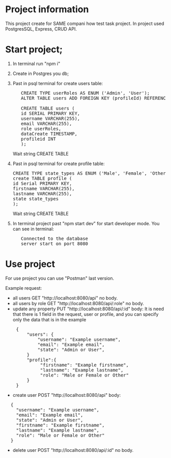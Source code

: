 # Project information
This project create for SAME compani how test task project.
In project used PostgresSQL, Express, CRUD API.

# Start project;
1. In terminal run "npm i"
2. Create in Postgres you db;
3. Past in psql terminal for create users table:
   <pre>
      CREATE TYPE userRoles AS ENUM ('Admin', 'User');
      ALTER TABLE users ADD FOREIGN KEY (profileId) REFERENCES profiles(id);
   
      CREATE TABLE users (
      id SERIAL PRIMARY KEY,
      username VARCHAR(255),
      email VARCHAR(255),
      role userRoles,
      dataCreate TIMESTAMP,
      profileid INT
      );
   </pre>

   Wait string CREATE TABLE

4. Past in psql terminal for create profile table:

   <pre>
   CREATE TYPE state_types AS ENUM ('Male', 'Female', 'Other');
   create TABLE profile (
   id Serial PRIMARY KEY,
   firstname VARCHAR(255),
   lastname VARCHAR(255),
   state state_types
   );
   </pre>

   Wait string CREATE TABLE

5. In terminal project past "npm start dev" for start developer mode.
   You can see in terminal:
   <pre>
      Connected to the database
      server start on port 8080
   </pre>

# Use project

For use project you can use "Postman" last version.

Example request:

- all users GET "http://localhost:8080/api" no body.
- all users by role GET "http://localhost:8080/api/:role" no body.
- update any property PUT "http://localhost:8080/api/:id" body:
It is need that there is 1 field in the request, user or profile, and you can specify only the data that is in the example
<pre>
    {
        "users": {
            "username": "Example username",
            "email": "Example email",
            "state": "Admin or User",
        }
        "profile":{
             "firstname": "Example firstname",
             "lastname": "Example lastname",
             "role": "Male or Female or Other"
        }
    }
</pre>
- create user POST "http://localhost:8080/api" body:
<pre>
  {
    "username": "Example username",
    "email": "Example email",
    "state": "Admin or User",
    "firstname": "Example firstname",
    "lastname": "Example lastname",
    "role": "Male or Female or Other"
  }
</pre>

- delete user POST "http://localhost:8080/api/:id" no body.
